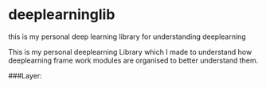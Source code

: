 # deeplearninglib
this is my personal deep learning library for understanding deeplearning

This is my personal deeplearning Library which I made to understand how deeplearning frame work modules are organised to better understand them.

###Layer:
